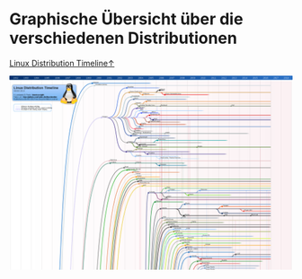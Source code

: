# Graphische Übersicht über die verschiedenen Distributionen

[Linux Distribution Timeline↑](https://de.wikipedia.org/wiki/Linux-Distribution#/media/Datei:Linux_Distribution_Timeline.svg)

![](../../.gitbook/assets/linux_distribution_timeline.svg.png)

